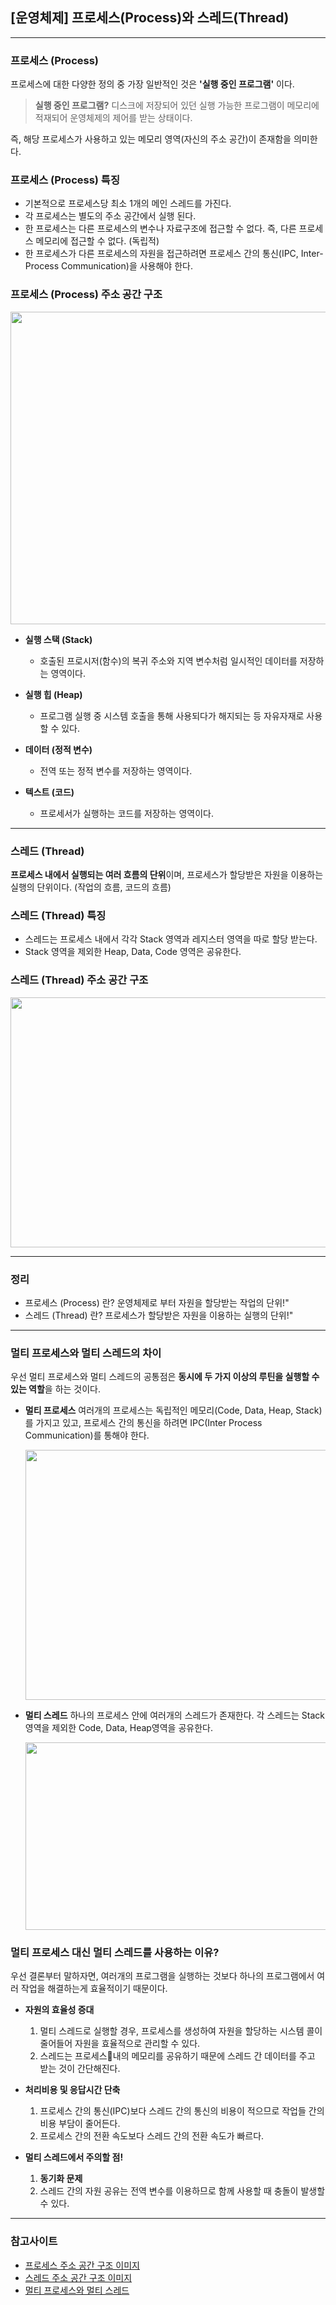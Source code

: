 ## [운영체제] 프로세스(Process)와 스레드(Thread)

---



### 프로세스 (Process)

프로세스에 대한 다양한 정의 중 가장 일반적인 것은 **'실행 중인 프로그램'** 이다.

> **실행 중인 프로그램?** 
> 디스크에 저장되어 있던 실행 가능한 프로그램이 메모리에 적재되어 운영체제의 제어를 받는 상태이다.

즉, 해당 프로세스가 사용하고 있는 메모리 영역(자신의 주소 공간)이 존재함을 의미한다.



### 프로세스 (Process) 특징

* 기본적으로 프로세스당 최소 1개의 메인 스레드를 가진다.
* 각 프로세스는 별도의 주소 공간에서 실행 된다.
* 한 프로세스는 다른 프로세스의 변수나 자료구조에 접근할 수 없다. 즉, 다른 프로세스 메모리에 접근할 수 없다. (독립적)
* 한 프로세스가 다른 프로세스의 자원을 접근하려면 프로세스 간의 통신(IPC, Inter-Process Communication)을 사용해야 한다.



### 프로세스 (Process) 주소 공간 구조

<img src="http://1.bp.blogspot.com/-tqy_yWzqWas/VMUJhhPADJI/AAAAAAAAABE/vN3AFzFtb-8/s1600/process_memory_organization.png" width="700px" height="500px">

* **실행 스택 (Stack)**
    * 호출된 프로시저(함수)의 복귀 주소와 지역 변수처럼 일시적인 데이터를 저장하는 영역이다. 

* **실행 힙 (Heap)**
    * 프로그램 실행 중 시스템 호출을 통해 사용되다가 해지되는 등 자유자재로 사용할 수 있다. 

* **데이터 (정적 변수)**
    * 전역 또는 정적 변수를 저장하는 영역이다.

* **텍스트 (코드)**
    * 프로세서가 실행하는 코드를 저장하는 영역이다.



---



### 스레드 (Thread)

**프로세스 내에서 실행되는 여러 흐름의 단위**이며, 프로세스가 할당받은 자원을 이용하는 실행의 단위이다. (작업의 흐름, 코드의 흐름)



### 스레드 (Thread) 특징

* 스레드는 프로세스 내에서 각각 Stack 영역과 레지스터 영역을 따로 할당 받는다.
* Stack 영역을 제외한 Heap, Data, Code 영역은 공유한다.



### 스레드 (Thread) 주소 공간 구조

<img src="https://gmlwjd9405.github.io/images/os-process-and-thread/thread.png" width="700px" height="400px">



---



### 정리

* 프로세스 (Process) 란? 운영체제로 부터 자원을 할당받는 작업의 단위!"
* 스레드 (Thread) 란? 프로세스가 할당받은 자원을 이용하는 실행의 단위!"



---



### 멀티 프로세스와 멀티 스레드의 차이

우선 멀티 프로세스와 멀티 스레드의 공통점은 **동시에 두 가지 이상의 루틴을 실행할 수 있는 역할**을 하는 것이다.

* **멀티 프로세스**
    여러개의 프로세스는 독립적인 메모리(Code, Data, Heap, Stack)를 가지고 있고, 프로세스 간의 통신을 하려면 IPC(Inter Process Communication)를 통해야 한다.
    
    <img src="https://t1.daumcdn.net/cfile/tistory/230A334B5822F74D08" width="500px" height="400px">

* **멀티 스레드**
    하나의 프로세스 안에 여러개의 스레드가 존재한다. 각 스레드는 Stack영역을 제외한 Code, Data, Heap영역을 공유한다.
    
    <img src="https://t1.daumcdn.net/cfile/tistory/217D00505822F78905" width="500px" height="300px">



### 멀티 프로세스 대신 멀티 스레드를 사용하는 이유?

우선 결론부터 말하자면, 여러개의 프로그램을 실행하는 것보다 하나의 프로그램에서 여러 작업을 해결하는게 효율적이기 때문이다.

* **자원의 효율성 증대**
    1. 멀티 스레드로 실행할 경우, 프로세스를 생성하여 자원을 할당하는 시스템 콜이 줄어들어 자원을 효율적으로 관리할 수 있다.
    2. 스레드는 프로세스내의 메모리를 공유하기 때문에 스레드 간 데이터를 주고 받는 것이 간단해진다.

* **처리비용 및 응답시간 단축**
    1. 프로세스 간의 통신(IPC)보다 스레드 간의 통신의 비용이 적으므로 작업들 간의 비용 부담이 줄어든다.
    2. 프로세스 간의 전환 속도보다 스레드 간의 전환 속도가 빠르다.

* **멀티 스레드에서 주의할 점!**
    1. **동기화 문제**
    2. 스레드 간의 자원 공유는 전역 변수를 이용하므로 함께 사용할 때 충돌이 발생할 수 있다.



---



### 참고사이트
* [프로세스 주소 공간 구조 이미지](https://www.google.com/search?biw=1680&bih=971&tbm=isch&sa=1&ei=TarjXOLTDsyC-QbkpLTACA&q=%ED%94%84%EB%A1%9C%EC%84%B8%EC%8A%A4+%EA%B5%AC%EC%A1%B0&oq=%ED%94%84%EB%A1%9C%EC%84%B8%EC%8A%A4+%EA%B5%AC%EC%A1%B0&gs_l=img.3..0l2j0i8i30l2.60150.60496..60627...1.0..1.93.425.5......0....1..gws-wiz-img.......0i5i30.Nn5o7CX6p-k#imgrc=FUUSEizc7i_EpM:)
* [스레드 주소 공간 구조 이미지](https://www.google.com/search?q=%EC%8A%A4%EB%A0%88%EB%93%9C+%EC%A3%BC%EC%86%8C+%EA%B3%B5%EA%B0%84+%EA%B5%AC%EC%A1%B0&source=lnms&tbm=isch&sa=X&ved=0ahUKEwjiq5Kxn6ziAhWRE4gKHQERA7cQ_AUIDigB&biw=1680&bih=971#imgrc=y4W_QzmPRsYKjM:)
* [멀티 프로세스와 멀티 스레드](https://you9010.tistory.com/136)
